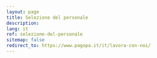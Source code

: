 ```yaml
---
layout: page
title: Selezione del personale
description: 
lang: it
ref: selezione-del-personale
sitemap: false
redirect_to: https://www.pagopa.it/it/lavora-con-noi/
---
```


